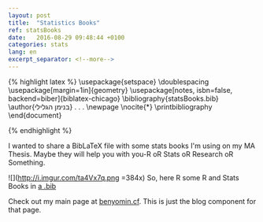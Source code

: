 ```yaml
---
layout: post
title:  "Statistics Books"
ref: statsBooks
date:   2016-08-29 09:48:44 +0100
categories: stats
lang: en
excerpt_separator: <!--more-->
---
```

{% highlight latex %}
\usepackage{setspace}
\doublespacing
\usepackage[margin=1in]{geometry}
\usepackage[notes, isbn=false, backend=biber]{biblatex-chicago}
\bibliography{statsBooks.bib}
\author{בנימן הגלילי}
. . .
\newpage
\nocite{*}
\printbibliography
\end{document}

{% endhighlight %}

I wanted to share a BibLaTeX file with some stats books I'm using on my MA Thesis.
Maybe they will help you with you-R oR Stats oR Research oR Something.

![](http://i.imgur.com/ta4Vx7q.png =384x)
So, here R some R and Stats Books in [a .bib](https://github.com/paynito/dotfiles/blob/master/statsBooksAug29.bib)



Check out my main page at [benyomin.cf][benyomin-link].
This is just the blog component for that page.

[benyomin-link]: http://benyomin.cf
